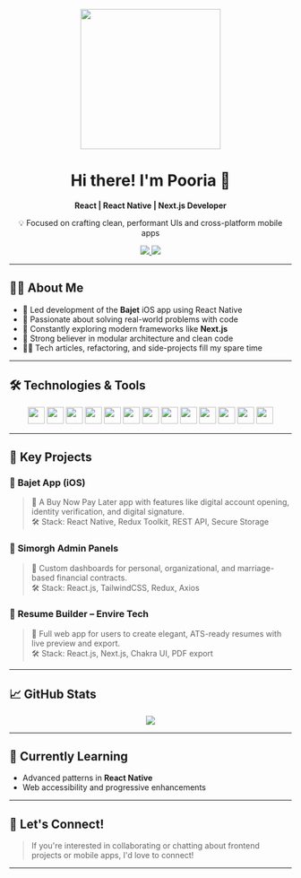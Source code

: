 <!-- GitHub README - pooriaMohammadi -->

<p align="center">
  <img src="https://www.codingwithslinky.com/GIFs/codingDino.gif" width="250" />
</p>

<h1 align="center">
  Hi there! I'm Pooria 👋
</h1>

<p align="center">
  <b>React | React Native | Next.js Developer</b>  
</p>

<p align="center">
  💡 Focused on crafting clean, performant UIs and cross-platform mobile apps  
</p>

<div align="center">
  <a href="mailto:mohammadi.pooria.2000@gmail.com">
    <img src="https://img.shields.io/badge/Gmail-EA4335?logo=gmail&logoColor=white" />
  </a>
  <a href="https://www.linkedin.com/in/pooria-mohammadi-5809b11a0">
    <img src="https://img.shields.io/badge/LinkedIn-0A66C2?logo=linkedin&logoColor=white" />
  </a>
</div>

---

## 🧑‍💻 About Me

- 📱 Led development of the **Bajet** iOS app using React Native
- 🧠 Passionate about solving real-world problems with code
- 🚀 Constantly exploring modern frameworks like **Next.js**
- 🧩 Strong believer in modular architecture and clean code
- 🧘‍♂️ Tech articles, refactoring, and side-projects fill my spare time

---

## 🛠️ Technologies & Tools

<p align="center">
  <img src="https://cdn.jsdelivr.net/gh/devicons/devicon/icons/javascript/javascript-original.svg" height="30" />
  <img src="https://cdn.jsdelivr.net/gh/devicons/devicon/icons/typescript/typescript-original.svg" height="30" />
  <img src="https://cdn.jsdelivr.net/gh/devicons/devicon/icons/react/react-original.svg" height="30" />
  <img src="https://cdn.jsdelivr.net/gh/devicons/devicon/icons/nextjs/nextjs-original.svg" height="30" />
  <img src="https://cdn.jsdelivr.net/gh/devicons/devicon/icons/nodejs/nodejs-original.svg" height="30" />
  <img src="https://cdn.jsdelivr.net/gh/devicons/devicon/icons/mongodb/mongodb-original.svg" height="30" />
  <img src="https://cdn.jsdelivr.net/gh/devicons/devicon/icons/git/git-original.svg" height="30" />
  <img src="https://cdn.jsdelivr.net/gh/devicons/devicon/icons/github/github-original.svg" height="30" />
  <img src="https://cdn.jsdelivr.net/gh/devicons/devicon/icons/bootstrap/bootstrap-plain.svg" height="30" />
  <img src="https://cdn.jsdelivr.net/gh/devicons/devicon/icons/sass/sass-original.svg" height="30" />
  <img src="https://cdn.jsdelivr.net/gh/devicons/devicon/icons/html5/html5-original.svg" height="30" />
  <img src="https://cdn.jsdelivr.net/gh/devicons/devicon/icons/css3/css3-original.svg" height="30" />
  <img src="https://cdn.jsdelivr.net/gh/devicons/devicon/icons/linux/linux-original.svg" height="30" />
</p>

---

## 📱 Key Projects

### 🔹 **Bajet App (iOS)**
> 💼 A Buy Now Pay Later app with features like digital account opening, identity verification, and digital signature.  
> 🛠️ Stack: React Native, Redux Toolkit, REST API, Secure Storage

### 🔹 **Simorgh Admin Panels**
> 🏦 Custom dashboards for personal, organizational, and marriage-based financial contracts.  
> 🛠️ Stack: React.js, TailwindCSS, Redux, Axios

### 🔹 **Resume Builder – Envire Tech**
> 📄 Full web app for users to create elegant, ATS-ready resumes with live preview and export.  
> 🛠️ Stack: React.js, Next.js, Chakra UI, PDF export

---

## 📈 GitHub Stats

<p align="center">
  <img src="https://github-readme-stats.vercel.app/api/top-langs/?username=hasangoli&layout=compact&theme=radical" />
</p>

---

## 🧠 Currently Learning

- Advanced patterns in **React Native**
- Web accessibility and progressive enhancements

---

## 🤝 Let's Connect!



> If you're interested in collaborating or chatting about frontend projects or mobile apps, I'd love to connect!


---
